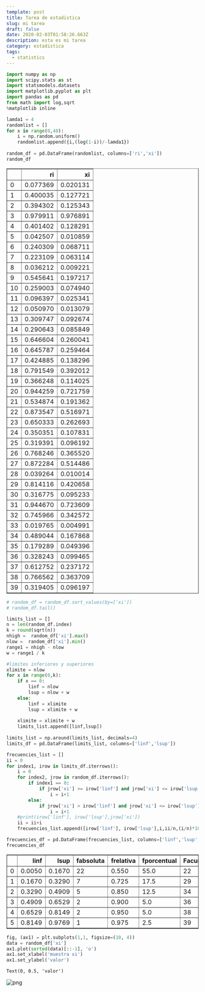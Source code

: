 ```yaml
---
template: post
title: Tarea de estadistica
slug: mi tarea
draft: false
date: 2020-02-03T01:58:26.663Z
description: esta es mi tarea
category: estadistica
tags:
  - statistics
---
```

```python
import numpy as np
import scipy.stats as st
import statsmodels.datasets
import matplotlib.pyplot as plt
import pandas as pd
from math import log,sqrt
%matplotlib inline

lamda1 = 4
randomlist = []
for x in range(0,40):
    i = np.random.uniform()
    randomlist.append({i,(log(1-i))/-lamda1})
        
random_df = pd.DataFrame(randomlist, columns=['ri','xi']) 
random_df
```




<div>
<style scoped>
    .dataframe tbody tr th:only-of-type {
        vertical-align: middle;
    }

    .dataframe tbody tr th {
        vertical-align: top;
    }

    .dataframe thead th {
        text-align: right;
    }
</style>
<table border="1" class="dataframe">
  <thead>
    <tr style="text-align: right;">
      <th></th>
      <th>ri</th>
      <th>xi</th>
    </tr>
  </thead>
  <tbody>
    <tr>
      <td>0</td>
      <td>0.077369</td>
      <td>0.020131</td>
    </tr>
    <tr>
      <td>1</td>
      <td>0.400035</td>
      <td>0.127721</td>
    </tr>
    <tr>
      <td>2</td>
      <td>0.394302</td>
      <td>0.125343</td>
    </tr>
    <tr>
      <td>3</td>
      <td>0.979911</td>
      <td>0.976891</td>
    </tr>
    <tr>
      <td>4</td>
      <td>0.401402</td>
      <td>0.128291</td>
    </tr>
    <tr>
      <td>5</td>
      <td>0.042507</td>
      <td>0.010859</td>
    </tr>
    <tr>
      <td>6</td>
      <td>0.240309</td>
      <td>0.068711</td>
    </tr>
    <tr>
      <td>7</td>
      <td>0.223109</td>
      <td>0.063114</td>
    </tr>
    <tr>
      <td>8</td>
      <td>0.036212</td>
      <td>0.009221</td>
    </tr>
    <tr>
      <td>9</td>
      <td>0.545641</td>
      <td>0.197217</td>
    </tr>
    <tr>
      <td>10</td>
      <td>0.259003</td>
      <td>0.074940</td>
    </tr>
    <tr>
      <td>11</td>
      <td>0.096397</td>
      <td>0.025341</td>
    </tr>
    <tr>
      <td>12</td>
      <td>0.050970</td>
      <td>0.013079</td>
    </tr>
    <tr>
      <td>13</td>
      <td>0.309747</td>
      <td>0.092674</td>
    </tr>
    <tr>
      <td>14</td>
      <td>0.290643</td>
      <td>0.085849</td>
    </tr>
    <tr>
      <td>15</td>
      <td>0.646604</td>
      <td>0.260041</td>
    </tr>
    <tr>
      <td>16</td>
      <td>0.645787</td>
      <td>0.259464</td>
    </tr>
    <tr>
      <td>17</td>
      <td>0.424885</td>
      <td>0.138296</td>
    </tr>
    <tr>
      <td>18</td>
      <td>0.791549</td>
      <td>0.392012</td>
    </tr>
    <tr>
      <td>19</td>
      <td>0.366248</td>
      <td>0.114025</td>
    </tr>
    <tr>
      <td>20</td>
      <td>0.944259</td>
      <td>0.721759</td>
    </tr>
    <tr>
      <td>21</td>
      <td>0.534874</td>
      <td>0.191362</td>
    </tr>
    <tr>
      <td>22</td>
      <td>0.873547</td>
      <td>0.516971</td>
    </tr>
    <tr>
      <td>23</td>
      <td>0.650333</td>
      <td>0.262693</td>
    </tr>
    <tr>
      <td>24</td>
      <td>0.350351</td>
      <td>0.107831</td>
    </tr>
    <tr>
      <td>25</td>
      <td>0.319391</td>
      <td>0.096192</td>
    </tr>
    <tr>
      <td>26</td>
      <td>0.768246</td>
      <td>0.365520</td>
    </tr>
    <tr>
      <td>27</td>
      <td>0.872284</td>
      <td>0.514486</td>
    </tr>
    <tr>
      <td>28</td>
      <td>0.039264</td>
      <td>0.010014</td>
    </tr>
    <tr>
      <td>29</td>
      <td>0.814116</td>
      <td>0.420658</td>
    </tr>
    <tr>
      <td>30</td>
      <td>0.316775</td>
      <td>0.095233</td>
    </tr>
    <tr>
      <td>31</td>
      <td>0.944670</td>
      <td>0.723609</td>
    </tr>
    <tr>
      <td>32</td>
      <td>0.745966</td>
      <td>0.342572</td>
    </tr>
    <tr>
      <td>33</td>
      <td>0.019765</td>
      <td>0.004991</td>
    </tr>
    <tr>
      <td>34</td>
      <td>0.489044</td>
      <td>0.167868</td>
    </tr>
    <tr>
      <td>35</td>
      <td>0.179289</td>
      <td>0.049396</td>
    </tr>
    <tr>
      <td>36</td>
      <td>0.328243</td>
      <td>0.099465</td>
    </tr>
    <tr>
      <td>37</td>
      <td>0.612752</td>
      <td>0.237172</td>
    </tr>
    <tr>
      <td>38</td>
      <td>0.766562</td>
      <td>0.363709</td>
    </tr>
    <tr>
      <td>39</td>
      <td>0.319405</td>
      <td>0.096197</td>
    </tr>
  </tbody>
</table>
</div>




```python
# random_df = random_df.sort_values(by=['xi'])
# random_df.tail()
```


```python
limits_list = []
n = len(random_df.index)
k = round(sqrt(n))
nhigh =  random_df['xi'].max()
nlow =  random_df['xi'].min()
range1 = nhigh - nlow
w = range1 / k

#limites inferiores y superiores
xlimite = nlow
for x in range(0,k):
    if x == 0:
        linf = nlow
        lsup = nlow + w
    else:
        linf = xlimite
        lsup = xlimite + w
    
    xlimite = xlimite + w
    limits_list.append([linf,lsup])
    
limits_list = np.around(limits_list, decimals=4)
limits_df = pd.DataFrame(limits_list, columns=['linf','lsup']) 
```


```python
frecuencies_list = []
ii = 0
for index1, irow in limits_df.iterrows():
    i = 0
    for index2, jrow in random_df.iterrows():
        if index1 == 0:
            if jrow['xi'] >= irow['linf'] and jrow['xi'] <= irow['lsup'] :
                i = i+1
        else:
            if jrow['xi'] > irow['linf'] and jrow['xi'] <= irow['lsup'] :
                i = i+1      
    #print(irow['linf'], irow['lsup'],jrow['xi'])
    ii = ii+i
    frecuencies_list.append([irow['linf'], irow['lsup'],i,ii/n,(i/n)*100,ii,(ii/n)*100])

frecuencies_df = pd.DataFrame(frecuencies_list, columns=['linf','lsup','fabsoluta','frelativa','fporcentual','Facumulada','Facmporcentual'])
frecuencies_df
```




<div>
<style scoped>
    .dataframe tbody tr th:only-of-type {
        vertical-align: middle;
    }

    .dataframe tbody tr th {
        vertical-align: top;
    }

    .dataframe thead th {
        text-align: right;
    }
</style>
<table border="1" class="dataframe">
  <thead>
    <tr style="text-align: right;">
      <th></th>
      <th>linf</th>
      <th>lsup</th>
      <th>fabsoluta</th>
      <th>frelativa</th>
      <th>fporcentual</th>
      <th>Facumulada</th>
      <th>Facmporcentual</th>
    </tr>
  </thead>
  <tbody>
    <tr>
      <td>0</td>
      <td>0.0050</td>
      <td>0.1670</td>
      <td>22</td>
      <td>0.550</td>
      <td>55.0</td>
      <td>22</td>
      <td>55.0</td>
    </tr>
    <tr>
      <td>1</td>
      <td>0.1670</td>
      <td>0.3290</td>
      <td>7</td>
      <td>0.725</td>
      <td>17.5</td>
      <td>29</td>
      <td>72.5</td>
    </tr>
    <tr>
      <td>2</td>
      <td>0.3290</td>
      <td>0.4909</td>
      <td>5</td>
      <td>0.850</td>
      <td>12.5</td>
      <td>34</td>
      <td>85.0</td>
    </tr>
    <tr>
      <td>3</td>
      <td>0.4909</td>
      <td>0.6529</td>
      <td>2</td>
      <td>0.900</td>
      <td>5.0</td>
      <td>36</td>
      <td>90.0</td>
    </tr>
    <tr>
      <td>4</td>
      <td>0.6529</td>
      <td>0.8149</td>
      <td>2</td>
      <td>0.950</td>
      <td>5.0</td>
      <td>38</td>
      <td>95.0</td>
    </tr>
    <tr>
      <td>5</td>
      <td>0.8149</td>
      <td>0.9769</td>
      <td>1</td>
      <td>0.975</td>
      <td>2.5</td>
      <td>39</td>
      <td>97.5</td>
    </tr>
  </tbody>
</table>
</div>




```python
fig, (ax1) = plt.subplots(1,1, figsize=(10, 4))
data = random_df['xi']
ax1.plot(sorted(data)[::-1], 'o')
ax1.set_xlabel('muestra xi')
ax1.set_ylabel('valor')
```




    Text(0, 0.5, 'valor')




![png](output_4_1.png)

